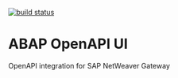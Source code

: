 [![build status](https://gitlab.com/geertjanklaps/abap-openapi-ui/badges/development/build.svg)](https://gitlab.com/geertjanklaps/abap-openapi-ui/commits/development)
# ABAP OpenAPI UI

OpenAPI integration for SAP NetWeaver Gateway
